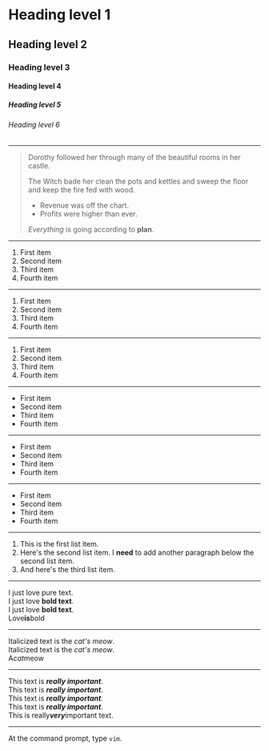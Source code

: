 # Heading level 1

## Heading level 2

### Heading level 3

#### Heading level 4

##### Heading level 5

###### Heading level 6

---

> Dorothy followed her through many of the beautiful rooms in her castle.  
> 
> The Witch bade her clean the pots and kettles and sweep the floor and keep the fire fed with wood.  
> 
> - Revenue was off the chart.
> - Profits were higher than ever.
> 
> *Everything* is going according to **plan**.

---

1. First item
2. Second item
3. Third item
4. Fourth item 

---

1. First item
1. Second item
1. Third item
1. Fourth item

---

1. First item
8. Second item
3. Third item
5. Fourth item

---

- First item
- Second item
- Third item
- Fourth item 

---

* First item
* Second item
* Third item
* Fourth item 

---

+ First item
+ Second item
+ Third item
+ Fourth item 

---

1. This is the first list item.
1. Here's the second list item.
    I **need** to add another paragraph below the second list item.
1. And here's the third list item.

---

I just love pure text.  
I just love **bold text**.  
I just love __bold text__.  
Love**is**bold

---

Italicized text is the *cat's meow*.  
Italicized text is the _cat's meow_.  
A*cat*meow

---

This text is ***really important***.  
This text is ___really important___.  
This text is __*really important*__.  
This text is **_really important_**.  
This is really***very***important text.

---

At the command prompt, type `vim`.
